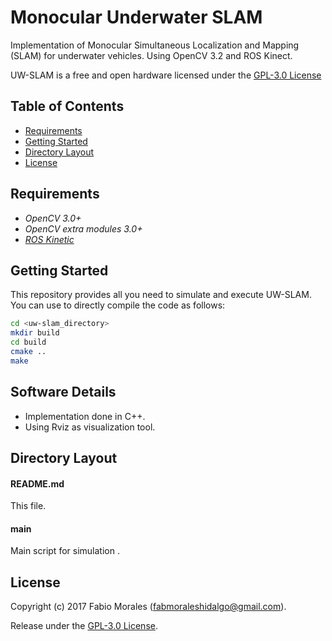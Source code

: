 # Monocular Underwater SLAM

Implementation of Monocular Simultaneous Localization and Mapping (SLAM) for underwater vehicles. Using OpenCV 3.2 and ROS Kinect.

UW-SLAM is a free and open hardware licensed under the [GPL-3.0 License](https://en.wikipedia.org/wiki/GNU_General_Public_License)

## Table of Contents
- [Requirements](#requirements)
- [Getting Started](#getting-started)
- [Directory Layout](#directory-layout)
- [License](#license)

## Requirements

- *OpenCV 3.0+*
- *OpenCV extra modules 3.0+*
- [*ROS Kinetic*](http://wiki.ros.org/kinetic/Installation)

## Getting Started

This repository provides all you need to simulate and execute UW-SLAM. You can use to directly compile the code as follows:
```bash
cd <uw-slam_directory>
mkdir build
cd build
cmake ..
make
```

## Software Details

- Implementation done in C++.
- Using Rviz as visualization tool.

## Directory Layout

#### README.md

This file.

#### main

Main script for simulation .

## License

Copyright (c) 2017 Fabio Morales (<fabmoraleshidalgo@gmail.com>).

Release under the [GPL-3.0 License](LICENSE).

